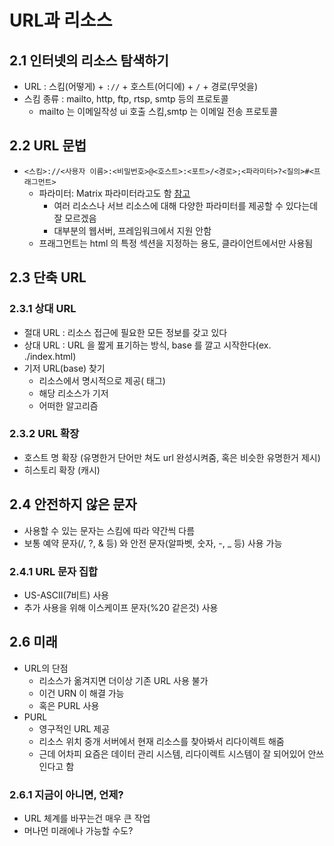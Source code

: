 # URL과 리소스
## 2.1 인터넷의 리소스 탐색하기
- URL : 스킴(어떻게) + `://` + 호스트(어디에) + `/` + 경로(무엇을)
- 스킴 종류 : mailto, http, ftp, rtsp, smtp 등의 프로토콜
  - mailto 는 이메일작성 ui 호출 스킴,smtp 는 이메일 전송 프로토콜 

## 2.2 URL 문법
- `<스킴>://<사용자 이름>:<비밀번호>@<호스트>:<포트>/<경로>;<파라미터>?<질의>#<프래그먼트>`
  - 파라미터: Matrix 파라미터라고도 함 [참고](https://www.baeldung.com/cs/url-matrix-vs-query-parameters)
    - 여러 리소스나 서브 리소스에 대해 다양한 파라미터를 제공할 수 있다는데 잘 모르겠음
    - 대부분의 웹서버, 프레임워크에서 지원 안함 
  - 프래그먼트는 html 의 특정 섹션을 지정하는 용도, 클라이언트에서만 사용됨

## 2.3 단축 URL
### 2.3.1 상대 URL
- 절대 URL : 리소스 접근에 필요한 모든 정보를 갖고 있다
- 상대 URL : URL 을 짧게 표기하는 방식, base 를 깔고 시작한다(ex. ./index.html)
- 기저 URL(base) 찾기
  - 리소스에서 명시적으로 제공(<BASE> 태그)
  - 해당 리소스가 기저
  - 어떠한 알고리즘
### 2.3.2 URL 확장
- 호스트 명 확장 (유명한거 단어만 쳐도 url 완성시켜줌, 혹은 비슷한 유명한거 제시)
- 히스토리 확장 (캐시)

## 2.4 안전하지 않은 문자
- 사용할 수 있는 문자는 스킴에 따라 약간씩 다름
- 보통 예약 문자(/, ?, & 등) 와 안전 문자(알파벳, 숫자, -, _ 등) 사용 가능
### 2.4.1 URL 문자 집합
- US-ASCII(7비트) 사용
- 추가 사용을 위해 이스케이프 문자(%20 같은것) 사용

## 2.6 미래
- URL의 단점
  - 리소스가 옮겨지면 더이상 기존 URL 사용 불가
  - 이건 URN 이 해결 가능
  - 혹은 PURL 사용
- PURL
  - 영구적인 URL 제공
  - 리소스 위치 중개 서버에서 현재 리소스를 찾아봐서 리다이렉트 해줌
  - 근데 어차피 요즘은 데이터 관리 시스템, 리다이렉트 시스템이 잘 되어있어 안쓰인다고 함
### 2.6.1 지금이 아니면, 언제?
- URL 체계를 바꾸는건 매우 큰 작업
- 머나먼 미래에나 가능할 수도?
